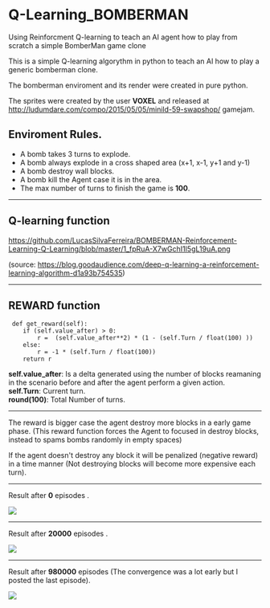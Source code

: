 # Q-Learning_BOMBERMAN
Using Reinforcment Q-learning to teach an AI agent how to play from scratch a simple  BomberMan game clone   

This is a simple Q-learning algorythm in python to teach an AI  how to play a generic bomberman clone.  

The bomberman enviroment and its render were created in pure python.  

The sprites were created by the user __VOXEL__ and released at http://ludumdare.com/compo/2015/05/05/minild-59-swapshop/ gamejam.  




## Enviroment Rules.

  - A bomb takes 3 turns to explode.  
  - A bomb always explode in a cross shaped area (x+1, x-1, y+1 and y-1)
  - A bomb destroy  wall blocks.  
  - A bomb kill the Agent case it is in the area.  
  - The max number of turns to finish the game is __100__.
  
 ------
 
 
 ## Q-learning function
 
https://github.com/LucasSilvaFerreira/BOMBERMAN-Reinforcement-Learning-Q-Learning/blob/master/1_fpRuA-X7wGchI1I5gL19uA.png

 
 (source: https://blog.goodaudience.com/deep-q-learning-a-reinforcement-learning-algorithm-d1a93b754535)
 
 
 -------
 ## REWARD function

     def get_reward(self):
        if (self.value_after) > 0:
            r =  (self.value_after**2) * (1 - (self.Turn / float(100) )) 
        else:    
            r = -1 * (self.Turn / float(100))
        return r
 


__self.value_after__: Is a delta generated using the number of blocks reamaning in the scenario before and after the agent perform a given action.  
__self.Turn__: Current turn.  
__round(100)__: Total Number of turns.  


------
The reward is bigger case the agent destroy more blocks in a early game phase. (This reward function forces the Agent to focused in destroy blocks, instead to spams bombs randomly in empty spaces)

If the agent doesn't destroy any block it will be penalized (negative reward) in a time manner (Not destroying blocks will become  more expensive each turn).  


-----

Result after __0__ episodes .   

<img src='https://github.com/LucasSilvaFerreira/Q-Learning_BOMBERMAN/blob/master/0_episode__animated.gif'>  

------
Result after __20000__ episodes .   

<img src='https://github.com/LucasSilvaFerreira/Q-Learning_BOMBERMAN/blob/master/20000_episode__animated.gif'>  

-----

Result after __980000__ episodes (The convergence was a lot early but I posted the last episode).  

<img src='https://github.com/LucasSilvaFerreira/Q-Learning_BOMBERMAN/blob/master/980000_episode__animated.gif'>  
